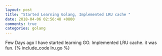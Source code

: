 ```yaml
---
layout: post
title: "Started Learning Golang, Implemented LRU cache "
date: 2018-04-06 02:56:48 +0800
comments: true
categories: golang
---
```


Few Days ago I have started learning GO. Implemented LRU cache. it was fun. 
{% include_code lru.go %}